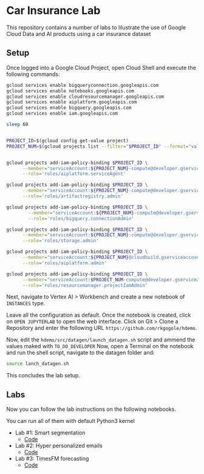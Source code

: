 # Car Insurance Lab

This repository contains a number of labs to lilustrate the use of Google Cloud Data and AI products using a car insurance dataset

## Setup

Once logged into a Google Cloud Project, open Cloud Shell and execute the following commands:

```bash
gcloud services enable bigqueryconnection.googleapis.com
gcloud services enable notebooks.googleapis.com
gcloud services enable cloudresourcemanager.googleapis.com
gcloud services enable aiplatform.googleapis.com
gcloud services enable bigquery.googleapis.com
gcloud services enable iam.googleapis.com

sleep 60


PROJECT_ID=$(gcloud config get-value project)
PROJECT_NUM=$(gcloud projects list --filter="$PROJECT_ID" --format="value(PROJECT_NUMBER)")


gcloud projects add-iam-policy-binding $PROJECT_ID \
      --member="serviceAccount:${PROJECT_NUM}-compute@developer.gserviceaccount.com"\
      --role='roles/aiplatform.serviceAgent'

gcloud projects add-iam-policy-binding $PROJECT_ID \
      --member="serviceAccount:${PROJECT_NUM}-compute@developer.gserviceaccount.com"\
      --role='roles/artifactregistry.admin'

gcloud projects add-iam-policy-binding $PROJECT_ID \
        --member="serviceAccount:${PROJECT_NUM}-compute@developer.gserviceaccount.com" \
        --role='roles/bigquery.connectionAdmin'

gcloud projects add-iam-policy-binding $PROJECT_ID \
      --member="serviceAccount:${PROJECT_NUM}-compute@developer.gserviceaccount.com"\
      --role='roles/storage.admin'

gcloud projects add-iam-policy-binding $PROJECT_ID \
      --member="serviceAccount:${PROJECT_NUM}@cloudbuild.gserviceaccount.com"\
      --role='roles/aiplatform.admin'

gcloud projects add-iam-policy-binding $PROJECT_ID \
      --member="serviceAccount:$PROJECT_NUM-compute@developer.gserviceaccount.com"\
      --role='roles/resourcemanager.projectIamAdmin'

```

Next, navigate to Vertex AI > Workbench and create a new notebook of `INSTANCES` type.

Leave all the configuration as default.
Once the notebook is created, click on `OPEN JUPYTERLAB` to open the web interface.
Click on Git > Clone a Repository and enter the following URL `https://github.com/rkgogole/hdemo`.

Now, edit the `hdemo/src/datagen/launch_datagen.sh` script and ammend the values maked with `TO_DO_DEVELOPER`
Now, open a Terminal on the notebook and run the shell script, navigate to the datagen folder and:

```bash
source lanch_datagen.sh
```

This concludes the lab setup.

## Labs

Now you can follow the lab instructions on the following notebooks.

You can run all of them with default Python3 kernel

- Lab #1: Smart segmentation
  - [Code](src/notebooks/01_smart_segmentation.ipynb)
- Lab #2: Hyper personalized emails
  - [Code](src/notebooks/02_campaign_assets_hyper_personalized_email.ipynb)
- Lab #3: TimesFM forecasting
  - [Code](src/notebooks/03_revenue_forecast.ipynb)